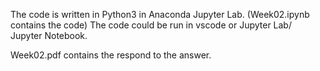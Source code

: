 The code is written in Python3 in Anaconda Jupyter Lab. (Week02.ipynb contains the code)
The code could be run in vscode or Jupyter Lab/ Jupyter Notebook.

Week02.pdf contains the respond to the answer.

